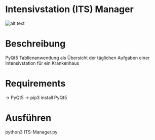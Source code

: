 # Intensivstation (ITS) Manager

![alt text](https://github.com/morten1982/crossCobra/blob/master/ITS-Manager-git.png)

# Beschreibung
PyQt5 Tabllenanwendung als Übersicht der täglichen Aufgaben einer Intensivstation für ein Krankenhaus


# Requirements
   -> PyQt5
   -> pip3 install PyQt5 
 
# Ausführen
python3 ITS-Manager.py
